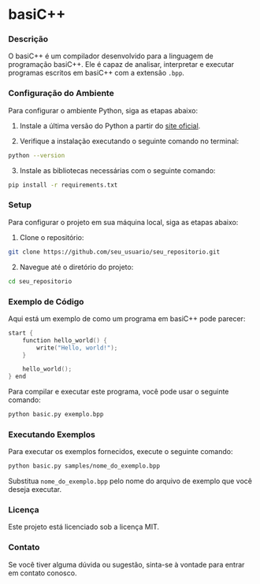 # basiC++

### Descrição

O basiC++ é um compilador desenvolvido para a linguagem de programação basiC++. Ele é capaz de analisar, interpretar e executar programas escritos em basiC++ com a extensão `.bpp`.

### Configuração do Ambiente

Para configurar o ambiente Python, siga as etapas abaixo:

1. Instale a última versão do Python a partir do [site oficial](https://www.python.org/downloads/).

2. Verifique a instalação executando o seguinte comando no terminal:

```bash
python --version
```

3. Instale as bibliotecas necessárias com o seguinte comando:

```bash
pip install -r requirements.txt
```

### Setup

Para configurar o projeto em sua máquina local, siga as etapas abaixo:

1. Clone o repositório:

```bash
git clone https://github.com/seu_usuario/seu_repositorio.git
```

2. Navegue até o diretório do projeto:

```bash
cd seu_repositorio
```

### Exemplo de Código

Aqui está um exemplo de como um programa em basiC++ pode parecer:

```cpp
start {
    function hello_world() {
        write("Hello, world!");
    }

    hello_world();
} end
```

Para compilar e executar este programa, você pode usar o seguinte comando:

```bash
python basic.py exemplo.bpp
```

### Executando Exemplos

Para executar os exemplos fornecidos, execute o seguinte comando:

```bash
python basic.py samples/nome_do_exemplo.bpp
```

Substitua `nome_do_exemplo.bpp` pelo nome do arquivo de exemplo que você deseja executar.

### Licença

Este projeto está licenciado sob a licença MIT.

### Contato

Se você tiver alguma dúvida ou sugestão, sinta-se à vontade para entrar em contato conosco.